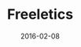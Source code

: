 ---
layout: site
title: "Freeletics"
date: 2016-02-08
categories: [health-fitness]
version: 1.6.6
major: 1
minor: 6
patch: 6
slug: freeletics
link: https://www.freeletics.com/en
permalink: /sites/:slug
---